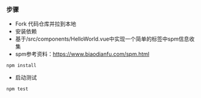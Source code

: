 ### 步骤

* Fork 代码仓库并拉到本地
* 安装依赖
* 基于/src/components/HelloWorld.vue中实现一个简单的标签中spm信息收集
* spm参考资料：https://www.biaodianfu.com/spm.html

```
npm install
```
* 启动测试

```
npm test
```
